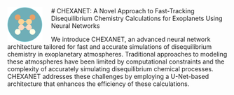 
<img src="Figures/logo_chexanet.png" width="80" align="left" style="margin-right: 20px;"/>
# CHEXANET: A Novel Approach to Fast-Tracking Disequilibrium Chemistry Calculations for Exoplanets Using Neural Networks

We introduce CHEXANET, an advanced neural network architecture tailored for fast and accurate simulations of disequilibrium chemistry in exoplanetary atmospheres. Traditional approaches to modeling these atmospheres have been limited by computational constraints and the complexity of accurately simulating disequilibrium chemical processes. CHEXANET addresses these challenges by employing a U-Net-based architecture that enhances the efficiency of these calculations.
